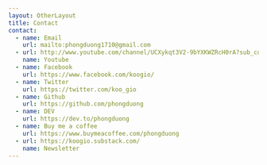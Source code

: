 ```yaml
---
layout: OtherLayout
title: Contact
contact:
  - name: Email
    url: mailto:phongduong1710@gmail.com
  - url: http://www.youtube.com/channel/UCXykqt3V2-9bYXKWZRcH0rA?sub_confirmation=1
    name: Youtube
  - name: Facebook
    url: https://www.facebook.com/koogio/
  - name: Twitter
    url: https://twitter.com/koo_gio
  - name: Github
    url: https://github.com/phongduong
  - name: DEV
    url: https://dev.to/phongduong
  - name: Buy me a coffee
    url: https://www.buymeacoffee.com/phongduong
  - url: https://koogio.substack.com/
    name: Newsletter
---
```

<pages-Contact />
